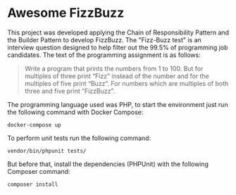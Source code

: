 # Awesome FizzBuzz

This project was developed applying the Chain of Responsibility Pattern and the Builder Pattern to develop FizzBuzz.
The "Fizz-Buzz test" is an interview question designed to help filter out the 99.5% of programming job candidates. The text of the programming assignment is as follows:
> Write a program that prints the numbers from 1 to 100. But for multiples of three print “Fizz” instead of the number and for the multiples of five print “Buzz”. For numbers which are multiples of both three and five print “FizzBuzz”.

The programming language used was PHP, to start the environment just run the following command with Docker Compose:
```shell
docker-compose up
```
To perform unit tests run the following command:
```shell
vendor/bin/phpunit tests/
```
But before that, install the dependencies (PHPUnit) with the following Composer command:
```shell
composer install
```
